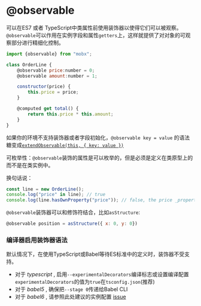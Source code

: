 # @observable

可以在ES7 或者 TypeScript中类属性前使用装饰器以使得它们可以被观察。`@observable`可以作用在实例字段和属性`getters`上，这样就提供了对对象的可观察部分进行精细化控制。

```javascript
import {observable} from "mobx";

class OrderLine {
    @observable price:number = 0;
    @observable amount:number = 1;

    constructor(price) {
        this.price = price;
    }

    @computed get total() {
        return this.price * this.amount;
    }
}
```

如果你的环境不支持装饰器或者字段初始化，`@observable key = value` 的语法糖变成[`extendObservable(this, { key: value })`](extend-observable.md)

可枚举性：`@observable`装饰的属性是可以枚举的，但是必须是定义在类原型上的而不是在类实例中。

换句话说：

```javascript
const line = new OrderLine();
console.log("price" in line); // true
console.log(line.hasOwnProperty("price")); // false, the price _property_ is defined on the class, although the value will be stored per instance.
```

`@observable`装饰器可以和修饰符结合，比如`asStructure`:

```javascript
@observable position = asStructure({ x: 0, y: 0})
```


### 编译器启用装饰器语法

默认情况下，在使用TypeScript或Babel等待ES标准中的定义时，装饰器不受支持。

* 对于 _typescript_ , 启用`--experimentalDecorators`编译标志或设置编译配置`experimentalDecorators`的值为`true`在`tsconfig.json`(推荐)
* 对于 _babel5_ , 确保把`--stage 0`传递给Babel CLI
* 对于 _babel6_ , 请参照此处建议的实例配置 [issue](https://github.com/mobxjs/mobx/issues/105)